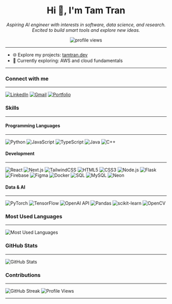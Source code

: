 <h1 align="center">Hi 👋, I'm Tam Tran</h1>
<p align="center">
  <em>Aspiring AI engineer with interests in software, data science, and research. Excited to build smart tools and explore new ideas.</em>
</p>

<p align="center">
  <img src="https://komarev.com/ghpvc/?username=itistamtran&style=flat-square&color=blue" alt="profile views"/>
</p>

---

- 🌐 Explore my projects: [tamtran.dev]([https://tamtran.dev](https://tamtran.vercel.app/projects))
- 🚀 Currently exploring: AWS and cloud fundamentals

---

### Connect with me
---
[![LinkedIn](https://img.shields.io/badge/LinkedIn-blue?logo=linkedin)]([https://linkedin.com/in/your-link](https://www.linkedin.com/in/tamtran-/))
[![Gmail](https://img.shields.io/badge/Gmail-red?logo=gmail&logoColor=white)](mailto:itistamtran@gmail.com)
[![Portfolio](https://img.shields.io/badge/Portfolio-website?logo=githubpages)](https://tamtran.vercel.app)


### Skills
---
#### Programming Languages
---
![Python](https://img.shields.io/badge/-Python-333?style=flat&logo=python)
![JavaScript](https://img.shields.io/badge/-JavaScript-333?style=flat&logo=javascript)
![TypeScript](https://img.shields.io/badge/-TypeScript-333?style=flat&logo=typescript)
![Java](https://img.shields.io/badge/-Java-333?style=flat&logo=java)
![C++](https://img.shields.io/badge/-C++-333?style=flat&logo=cplusplus)

#### Development
---
![React](https://img.shields.io/badge/-React-333?style=flat&logo=react)
![Next.js](https://img.shields.io/badge/-Next.js-333?style=flat&logo=next.js)
![TailwindCSS](https://img.shields.io/badge/-TailwindCSS-333?style=flat&logo=tailwindcss)
![HTML5](https://img.shields.io/badge/-HTML5-333?style=flat&logo=html5)
![CSS3](https://img.shields.io/badge/-CSS3-333?style=flat&logo=css3)
![Node.js](https://img.shields.io/badge/-Node.js-333?style=flat&logo=node.js)
![Flask](https://img.shields.io/badge/-Flask-333?style=flat&logo=flask)
![Firebase](https://img.shields.io/badge/-Firebase-333?style=flat&logo=firebase)
![Figma](https://img.shields.io/badge/-Figma-333?style=flat&logo=figma)
![Docker](https://img.shields.io/badge/-Docker-333?style=flat&logo=docker)
![SQL](https://img.shields.io/badge/-SQL-333?style=flat&logo=mysql)
![MySQL](https://img.shields.io/badge/-MySQL-333?style=flat&logo=mysql)
![Neon](https://img.shields.io/badge/-Neon-333?style=flat&logo=postgresql)

#### Data & AI
---
![PyTorch](https://img.shields.io/badge/-PyTorch-333?style=flat&logo=pytorch)
![TensorFlow](https://img.shields.io/badge/-TensorFlow-333?style=flat&logo=tensorflow)
![OpenAI API](https://img.shields.io/badge/-OpenAI_API-333?style=flat&logo=openai)
![Pandas](https://img.shields.io/badge/-Pandas-333?style=flat&logo=pandas)
![scikit-learn](https://img.shields.io/badge/-scikit--learn-333?style=flat&logo=scikitlearn)
![OpenCV](https://img.shields.io/badge/-OpenCV-333?style=flat&logo=opencv)

### Most Used Languages
---
<img src="https://github-readme-stats.vercel.app/api/top-langs/?username=itistamtran&layout=compact&hide_border=true&langs_count=6" alt="Most Used Languages" />


### GitHub Stats
---
<p>
  <img src="https://github-readme-stats.vercel.app/api?username=itistamtran&show_icons=true&hide_border=true" alt="GitHub Stats" />
</p>

### Contributions
---
![GitHub Streak](https://github-readme-streak-stats.herokuapp.com/?user=itistamtran&hide_border=true)
![Profile Views](https://komarev.com/ghpvc/?username=itistamtran&style=flat-square&color=blue)

---


